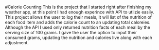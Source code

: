 #Calorie Counting
This is the project that I started right after finishing my weather app, at this point I had enough experince with API to utlizie easily. This project allows the user to log their meals, it will list of the
nutrition of each food item and adds the calorie count to an updating total caloreies. Although the API I used only returned nutrition facts of each meal by the serving size of 100 grams. I gave the user the 
option to input their consumed grams, updating the nutrition and calories live along with each adjustment.
